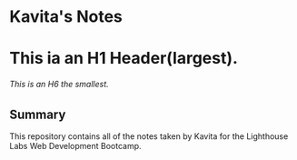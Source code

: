 # Kavita's Notes
# This ia an H1 Header(largest).
###### This is an H6 the smallest.

## Summary 

This repository contains all of the notes taken by Kavita for the Lighthouse Labs Web Development Bootcamp.
